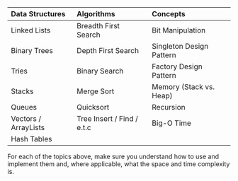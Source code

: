
| Data Structures      | Algorithms                 | Concepts                   |
|:---------------------|:---------------------------|:---------------------------|
| Linked Lists         | Breadth First Search       | Bit Manipulation           |
| Binary Trees         | Depth First Search         | Singleton Design Pattern   |
| Tries                | Binary Search              | Factory Design Pattern     |
| Stacks               | Merge Sort                 | Memory (Stack vs. Heap)    |
| Queues               | Quicksort                  | Recursion                  |
| Vectors / ArrayLists | Tree Insert / Find / e.t.c | Big-O Time                 |
| Hash Tables          |                            |                            |



For each of the topics above, make sure you understand how to use and implement them and, where applicable, what the space and time complexity is.
